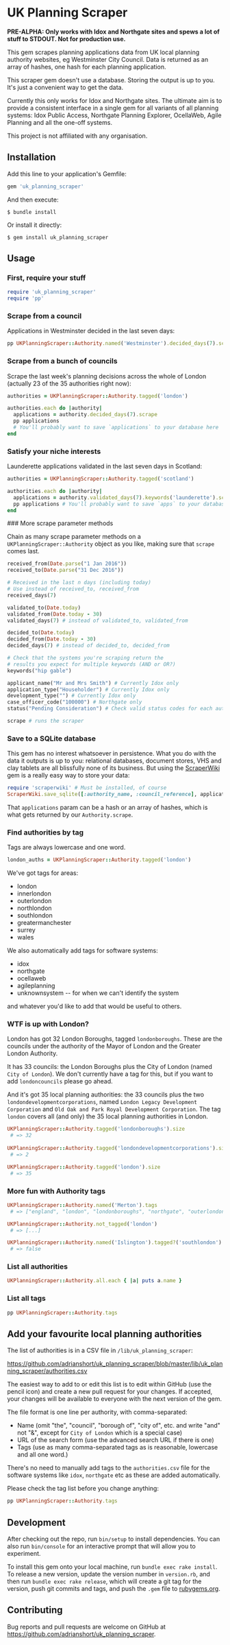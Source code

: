 # UK Planning Scraper

**PRE-ALPHA: Only works with Idox and Northgate sites and spews a lot of stuff
to STDOUT. Not for production use.**

This gem scrapes planning applications data from UK local planning authority
websites, eg Westminster City Council. Data is returned as an array of hashes,
one hash for each planning application.

This scraper gem doesn't use a database. Storing the output is up to you. It's
just a convenient way to get the data.

Currently this only works for Idox and Northgate sites. The ultimate aim is to
provide a consistent interface in a single gem for all variants of all planning
systems: Idox Public Access, Northgate Planning Explorer, OcellaWeb, Agile
Planning and all the one-off systems.

This project is not affiliated with any organisation.

## Installation

Add this line to your application's Gemfile:

```ruby
gem 'uk_planning_scraper'
```

And then execute:

    $ bundle install

Or install it directly:

    $ gem install uk_planning_scraper

## Usage

### First, require your stuff

```ruby
require 'uk_planning_scraper'
require 'pp'
```

### Scrape from a council

Applications in Westminster decided in the last seven days:

```ruby
pp UKPlanningScraper::Authority.named('Westminster').decided_days(7).scrape
```

### Scrape from a bunch of councils

Scrape the last week's planning decisions across the whole of
London (actually 23 of the 35 authorities right now):

```ruby
authorities = UKPlanningScraper::Authority.tagged('london')

authorities.each do |authority|
  applications = authority.decided_days(7).scrape
  pp applications
  # You'll probably want to save `applications` to your database here
end
```

### Satisfy your niche interests

Launderette applications validated in the last seven days in Scotland:

```ruby
authorities = UKPlanningScraper::Authority.tagged('scotland')

authorities.each do |authority|
  applications = authority.validated_days(7).keywords('launderette').scrape
  pp applications # You'll probably want to save `apps` to your database here
end
```

### More scrape parameter methods

Chain as many scrape parameter methods on a `UKPlanningScraper::Authority`
object as you like, making sure that `scrape` comes last.

```ruby
received_from(Date.parse("1 Jan 2016"))
received_to(Date.parse("31 Dec 2016"))

# Received in the last n days (including today)
# Use instead of received_to, received_from
received_days(7) 

validated_to(Date.today)
validated_from(Date.today - 30)
validated_days(7) # instead of validated_to, validated_from

decided_to(Date.today)
decided_from(Date.today - 30)
decided_days(7) # instead of decided_to, decided_from

# Check that the systems you're scraping return the
# results you expect for multiple keywords (AND or OR?)
keywords("hip gable") 

applicant_name("Mr and Mrs Smith") # Currently Idox only
application_type("Householder") # Currently Idox only
development_type("") # Currently Idox only
case_officer_code("100000") # Northgate only
status("Pending Consideration") # Check valid status codes for each authority

scrape # runs the scraper
```

### Save to a SQLite database

This gem has no interest whatsoever in persistence. What you do with the data it
outputs is up to you: relational databases, document stores, VHS and clay
tablets are all blissfully none of its business. But using the
[ScraperWiki](https://github.com/openaustralia/scraperwiki-ruby) gem is a really
easy way to store your data:

```ruby
require 'scraperwiki' # Must be installed, of course
ScraperWiki.save_sqlite([:authority_name, :council_reference], applications)
```

That `applications` param can be a hash or an array of hashes, which is what
gets returned by our `Authority.scrape`.

### Find authorities by tag

Tags are always lowercase and one word.

```ruby
london_auths = UKPlanningScraper::Authority.tagged('london')
```

We've got tags for areas:

- london
- innerlondon
- outerlondon
- northlondon
- southlondon
- greatermanchester
- surrey
- wales

We also automatically add tags for software systems:

- idox
- northgate
- ocellaweb
- agileplanning
- unknownsystem -- for when we can't identify the system

and whatever you'd like to add that would be useful to others.

### WTF is up with London?

London has got 32 London Boroughs, tagged `londonboroughs`. These are the
councils under the authority of the Mayor of London and the Greater London
Authority.

It has 33 councils: the London Boroughs plus the City of London (named `City of
London`). We don't currently have a tag for this, but if you want to add
`londoncouncils` please go ahead.

And it's got 35 local planning authorities: the 33 councils plus the two
`londondevelopmentcorporations`, named `London Legacy Development Corporation`
and `Old Oak and Park Royal Development Corporation`. The tag `london` covers
all (and only) the 35 local planning authorities in London.

```ruby
UKPlanningScraper::Authority.tagged('londonboroughs').size
 # => 32
 
UKPlanningScraper::Authority.tagged('londondevelopmentcorporations').size
 # => 2

UKPlanningScraper::Authority.tagged('london').size
 # => 35
```

### More fun with Authority tags

```ruby
UKPlanningScraper::Authority.named('Merton').tags
 # => ["england", "london", "londonboroughs", "northgate", "outerlondon", "southlondon"]

UKPlanningScraper::Authority.not_tagged('london')
 # => [...]

UKPlanningScraper::Authority.named('Islington').tagged?('southlondon')
 # => false
```

### List all authorities

```ruby
UKPlanningScraper::Authority.all.each { |a| puts a.name }
```

### List all tags

```ruby
pp UKPlanningScraper::Authority.tags
```
## Add your favourite local planning authorities

The list of authorities is in a CSV file in `/lib/uk_planning_scraper`:

https://github.com/adrianshort/uk_planning_scraper/blob/master/lib/uk_planning_scraper/authorities.csv

The easiest way to add to or edit this list is to edit within GitHub (use the
  pencil icon) and create a new pull request for your changes. If accepted, your
  changes will be available to everyone with the next version of the gem.

The file format is one line per authority, with comma-separated:

- Name (omit "the", "council", "borough of", "city of", etc. and write "and" not
  "&", except for `City of London` which is a special case)
- URL of the search form (use the advanced search URL if there is one)
- Tags (use as many comma-separated tags as is reasonable, lowercase and all one
  word.)

There's no need to manually add tags to the `authorities.csv` file for the
software systems like `idox`, `northgate` etc as these are added automatically.

Please check the tag list before you change anything:

```ruby
pp UKPlanningScraper::Authority.tags
```

## Development

After checking out the repo, run `bin/setup` to install dependencies. You can
also run `bin/console` for an interactive prompt that will allow you to
experiment.

To install this gem onto your local machine, run `bundle exec rake install`. To
release a new version, update the version number in `version.rb`, and then run
`bundle exec rake release`, which will create a git tag for the version, push
git commits and tags, and push the `.gem` file to
[rubygems.org](https://rubygems.org).

## Contributing

Bug reports and pull requests are welcome on GitHub at
https://github.com/adrianshort/uk_planning_scraper.
